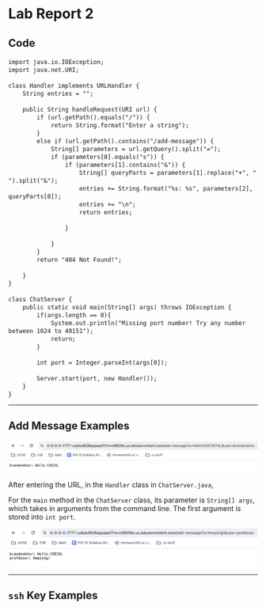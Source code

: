 # Lab Report 2

## Code

```
import java.io.IOException;
import java.net.URI;

class Handler implements URLHandler {
    String entries = "";

    public String handleRequest(URI url) {
        if (url.getPath().equals("/")) {
            return String.format("Enter a string");
        }
        else if (url.getPath().contains("/add-message")) {
            String[] parameters = url.getQuery().split("=");
            if (parameters[0].equals("s")) {
                if (parameters[1].contains("&")) {
                    String[] queryParts = parameters[1].replace("+", " ").split("&");
                    entries += String.format("%s: %s", parameters[2], queryParts[0]);
                    entries += "\n";
                    return entries;

                }
                
            }
        }
        return "404 Not Found!";
        
    }
}

class ChatServer {
    public static void main(String[] args) throws IOException {
        if(args.length == 0){
            System.out.println("Missing port number! Try any number between 1024 to 49151");
            return;
        }

        int port = Integer.parseInt(args[0]);

        Server.start(port, new Handler());
    }
}
```

--- 

## Add Message Examples

![Image](photo1.png)

After entering the URL, in the `Handler` class in `ChatServer.java`, 

For the `main` method in the `ChatServer` class, its parameter is `String[] args`, which takes in arguments from the command line. The first argument is stored into `int port`. 


![Image](photo2.png)

---

## `ssh` Key Examples








